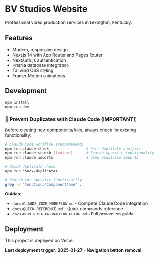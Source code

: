 # BV Studios Website

Professional video production services in Lexington, Kentucky.

## Features

- Modern, responsive design
- Next.js 14 with App Router and Pages Router
- NextAuth.js authentication
- Prisma database integration
- Tailwind CSS styling
- Framer Motion animations

## Development

```bash
npm install
npm run dev
```

### 🚫 **Prevent Duplicates with Claude Code (IMPORTANT!)**

Before creating new components/files, always check for existing functionality:

```bash
# Claude Code workflow (recommended)
npm run claude:check                 # Full duplicate analysis
npm run claude:search [feature]      # Search specific functionality
npm run claude:imports               # View available imports

# Quick duplicate check
npm run check-duplicates

# Search for specific functionality
grep -r "function.*ComponentName" .
```

**Guides**: 
- `docs/CLAUDE_CODE_WORKFLOW.md` - Complete Claude Code integration
- `docs/QUICK_REFERENCE.md` - Quick commands reference
- `docs/DUPLICATE_PREVENTION_GUIDE.md` - Full prevention guide

## Deployment

This project is deployed on Vercel.

**Last deployment trigger: 2025-01-27 - Navigation button removal**
